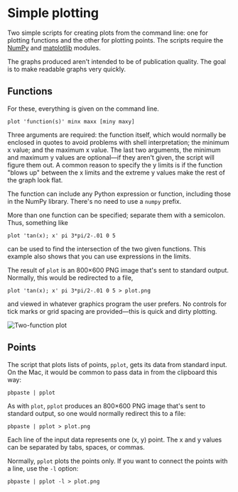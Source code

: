 # Simple plotting #

Two simple scripts for creating plots from the command line: one for plotting functions and the other for plotting points. The scripts require the [NumPy][1] and [matplotlib][2] modules.

The graphs produced aren't intended to be of publication quality. The goal is to make readable graphs very quickly.

## Functions ##

For these, everything is given on the command line.

    plot 'function(s)' minx maxx [miny maxy]

Three arguments are required: the function itself, which would normally be enclosed in quotes to avoid problems with shell interpretation; the minimum x value; and the maximum x value. The last two arguments, the minimum and maximum y values are optional—if they aren't given, the script will figure them out. A common reason to specify the y limits is if the function "blows up" between the x limits and the extreme y values make the rest of the graph look flat.

The function can include any Python expression or function, including those in the NumPy library. There's no need to use a `numpy` prefix. 

More than one function can be specified; separate them with a semicolon. Thus, something like

    plot 'tan(x); x' pi 3*pi/2-.01 0 5

can be used to find the intersection of the two given functions. This example also shows that you can use expressions in the limits.

The result of `plot` is an 800×600 PNG image that's sent to standard output. Normally, this would be redirected to a file,

    plot 'tan(x); x' pi 3*pi/2-.01 0 5 > plot.png

and viewed in whatever graphics program the user prefers. No controls for tick marks or grid spacing are provided—this is quick and dirty plotting.

<img src="http://farm8.staticflickr.com/7449/11444287224_fdf3652083.jpg" alt="Two-function plot" title="Two-function plot" />

## Points ##

The script that plots lists of points, `pplot`, gets its data from standard input. On the Mac, it would be common to pass data in from the clipboard this way:

    pbpaste | pplot

As with `plot`, `pplot` produces an 800×600 PNG image that's sent to standard output, so one would normally redirect this to a file:

    pbpaste | pplot > plot.png

Each line of the input data represents one (x, y) point. The x and y values can be separated by tabs, spaces, or commas.

Normally, `pplot` plots the points only. If you want to connect the points with a line, use the `-l` option:

    pbpaste | pplot -l > plot.png



[1]: http://www.numpy.org/
[2]: http://matplotlib.org/
